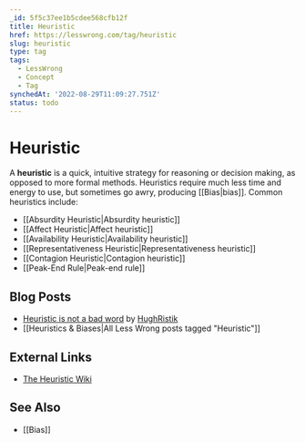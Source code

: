 ```yaml
---
_id: 5f5c37ee1b5cdee568cfb12f
title: Heuristic
href: https://lesswrong.com/tag/heuristic
slug: heuristic
type: tag
tags:
  - LessWrong
  - Concept
  - Tag
synchedAt: '2022-08-29T11:09:27.751Z'
status: todo
---
```


# Heuristic

A **heuristic** is a quick, intuitive strategy for reasoning or decision making, as opposed to more formal methods. Heuristics require much less time and energy to use, but sometimes go awry, producing [[Bias|bias]]. Common heuristics include:

- [[Absurdity Heuristic|Absurdity heuristic]]
- [[Affect Heuristic|Affect heuristic]]
- [[Availability Heuristic|Availability heuristic]]
- [[Representativeness Heuristic|Representativeness heuristic]]
- [[Contagion Heuristic|Contagion heuristic]]
- [[Peak-End Rule|Peak-end rule]]

## Blog Posts

- [Heuristic is not a bad word](http://lesswrong.com/lw/8y/heuristic_is_not_a_bad_word/) by [HughRistik](https://wiki.lesswrong.com/wiki/HughRistik)
- [[Heuristics & Biases|All Less Wrong posts tagged "Heuristic"]]

## External Links

- [The Heuristic Wiki](http://greenlightwiki.com/heuristic/Heuristic)

## See Also

- [[Bias]]
